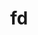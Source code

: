 ---
title: "fd"
layout: cache
categories: [package, develop]
meta: {"compilers": ["apple-clang@16.0.0", "gcc@10.2.1", "gcc@10.5.0", "gcc@13.3.0", "gcc@7.5.0"], "num_specs": 21, "num_specs_by_stack": {"developer-tools": 5, "developer-tools-aarch64-linux-gnu": 5, "developer-tools-darwin": 5, "developer-tools-manylinux2014": 1, "developer-tools-x86_64_v3-linux-gnu": 5, "root": 21}, "oss": ["centos7", "rhel8", "sequoia", "ubuntu18.04"], "platforms": ["darwin", "linux"], "stacks": ["developer-tools", "developer-tools-aarch64-linux-gnu", "developer-tools-darwin", "developer-tools-manylinux2014", "developer-tools-x86_64_v3-linux-gnu", "root"], "targets": ["aarch64", "x86_64_v3"], "versions": ["10.1.0", "10.2.0", "9.0.0"]}
spec_details: [{"compiler": "gcc@13.3.0", "hash": "3dv2xk65e7v5zklf5qzg2i3qceaje6vk", "os": "rhel8", "platform": "linux", "size": "-", "stacks": ["developer-tools-aarch64-linux-gnu", "root"], "target": "aarch64", "variants": ["build_system=cargo"], "versions": ["10.2.0"]}, {"compiler": "gcc@10.5.0", "hash": "3klfk5ld43icbbeb643jo3iymatrv3dj", "os": "centos7", "platform": "linux", "size": "-", "stacks": ["developer-tools-x86_64_v3-linux-gnu", "root"], "target": "x86_64_v3", "variants": ["build_system=cargo"], "versions": ["10.2.0"]}, {"compiler": "apple-clang@16.0.0", "hash": "3vgr76osjk5xxbydxcg5jdjuv4z527tf", "os": "sequoia", "platform": "darwin", "size": "-", "stacks": ["developer-tools-darwin", "root"], "target": "aarch64", "variants": ["build_system=cargo"], "versions": ["10.2.0"]}, {"compiler": "apple-clang@16.0.0", "hash": "4ifaponwmgqgoahxju2hyj474cird6ki", "os": "sequoia", "platform": "darwin", "size": "-", "stacks": ["developer-tools-darwin", "root"], "target": "aarch64", "variants": ["build_system=cargo"], "versions": ["10.2.0"]}, {"compiler": "gcc@7.5.0", "hash": "4rjenjfkmybors552y5bdnzilatuxzps", "os": "ubuntu18.04", "platform": "linux", "size": "-", "stacks": ["developer-tools", "root"], "target": "x86_64_v3", "variants": ["build_system=cargo"], "versions": ["9.0.0"]}, {"compiler": "gcc@13.3.0", "hash": "c332x6viwt4ssoufu2nzetjyc7a3svat", "os": "rhel8", "platform": "linux", "size": "-", "stacks": ["developer-tools-aarch64-linux-gnu", "root"], "target": "aarch64", "variants": ["build_system=cargo"], "versions": ["10.2.0"]}, {"compiler": "gcc@7.5.0", "hash": "cwrmwbdzo36rxq2vsmrwdozeaqt2jto6", "os": "ubuntu18.04", "platform": "linux", "size": "-", "stacks": ["developer-tools", "root"], "target": "x86_64_v3", "variants": ["build_system=cargo"], "versions": ["9.0.0"]}, {"compiler": "gcc@10.5.0", "hash": "djneiwkecjh2l62tguileqrwao76qonj", "os": "centos7", "platform": "linux", "size": "-", "stacks": ["developer-tools-x86_64_v3-linux-gnu", "root"], "target": "x86_64_v3", "variants": ["build_system=cargo"], "versions": ["10.2.0"]}, {"compiler": "gcc@7.5.0", "hash": "e7zly5vd7nxdrnfg3oyftlewueq5rlh6", "os": "ubuntu18.04", "platform": "linux", "size": "-", "stacks": ["developer-tools", "root"], "target": "x86_64_v3", "variants": ["build_system=cargo"], "versions": ["10.1.0"]}, {"compiler": "gcc@10.2.1", "hash": "evmji3o54pjoosw5fyfzam7kan3pfvhp", "os": "centos7", "platform": "linux", "size": "-", "stacks": ["developer-tools-manylinux2014", "root"], "target": "x86_64_v3", "variants": ["build_system=cargo"], "versions": ["10.2.0"]}, {"compiler": "gcc@13.3.0", "hash": "fgvo57m2v7vkasl4ujjbidtwiopzczop", "os": "rhel8", "platform": "linux", "size": "-", "stacks": ["developer-tools-aarch64-linux-gnu", "root"], "target": "aarch64", "variants": ["build_system=cargo"], "versions": ["10.2.0"]}, {"compiler": "gcc@10.5.0", "hash": "izi2m5wefvuhmdfce4eiheuslujuzele", "os": "centos7", "platform": "linux", "size": "-", "stacks": ["developer-tools-x86_64_v3-linux-gnu", "root"], "target": "x86_64_v3", "variants": ["build_system=cargo"], "versions": ["10.2.0"]}, {"compiler": "apple-clang@16.0.0", "hash": "m3ai7utw65cx3bbaftyus3zkorvcbyfq", "os": "sequoia", "platform": "darwin", "size": "-", "stacks": ["developer-tools-darwin", "root"], "target": "aarch64", "variants": ["build_system=cargo"], "versions": ["10.2.0"]}, {"compiler": "gcc@7.5.0", "hash": "mcevl7xnry6inhsgqjhkz2cqhebwt3nf", "os": "ubuntu18.04", "platform": "linux", "size": "-", "stacks": ["developer-tools", "root"], "target": "x86_64_v3", "variants": ["build_system=cargo"], "versions": ["9.0.0"]}, {"compiler": "gcc@10.5.0", "hash": "nkuarxulejufcqyebcw4xc3v7p3btll5", "os": "centos7", "platform": "linux", "size": "-", "stacks": ["developer-tools-x86_64_v3-linux-gnu", "root"], "target": "x86_64_v3", "variants": ["build_system=cargo"], "versions": ["10.2.0"]}, {"compiler": "apple-clang@16.0.0", "hash": "nus3asote5qgdkymxcmfok7duu4da4ga", "os": "sequoia", "platform": "darwin", "size": "-", "stacks": ["developer-tools-darwin", "root"], "target": "aarch64", "variants": ["build_system=cargo"], "versions": ["10.2.0"]}, {"compiler": "gcc@13.3.0", "hash": "orcpv7nz3zxyrvtfwhzsxsxcdt4lrkqr", "os": "rhel8", "platform": "linux", "size": "-", "stacks": ["developer-tools-aarch64-linux-gnu", "root"], "target": "aarch64", "variants": ["build_system=cargo"], "versions": ["10.2.0"]}, {"compiler": "apple-clang@16.0.0", "hash": "rdxwzhsnroet4jlclxp7aettn73ekl62", "os": "sequoia", "platform": "darwin", "size": "-", "stacks": ["developer-tools-darwin", "root"], "target": "aarch64", "variants": ["build_system=cargo"], "versions": ["10.2.0"]}, {"compiler": "gcc@7.5.0", "hash": "tlzomswij36qgokgvaqwq3guhpwif55q", "os": "ubuntu18.04", "platform": "linux", "size": "-", "stacks": ["developer-tools", "root"], "target": "x86_64_v3", "variants": ["build_system=cargo"], "versions": ["9.0.0"]}, {"compiler": "gcc@10.5.0", "hash": "tofnsojorz7m3kvmqvxqta3dzix26qjg", "os": "centos7", "platform": "linux", "size": "-", "stacks": ["developer-tools-x86_64_v3-linux-gnu", "root"], "target": "x86_64_v3", "variants": ["build_system=cargo"], "versions": ["10.2.0"]}, {"compiler": "gcc@13.3.0", "hash": "xr7bttofjp3cnbxmiaxkn4si7un46fs5", "os": "rhel8", "platform": "linux", "size": "-", "stacks": ["developer-tools-aarch64-linux-gnu", "root"], "target": "aarch64", "variants": ["build_system=cargo"], "versions": ["10.2.0"]}]
---